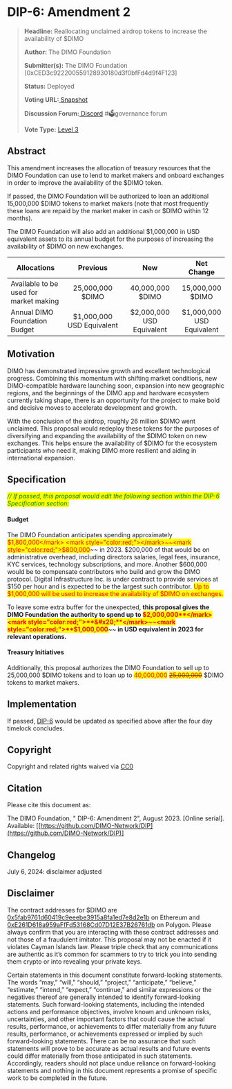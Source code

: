 # DIP-6: Amendment 2

> **Headline:** Reallocating unclaimed airdrop tokens to increase the availability of $DIMO
>
> **Author:** The DIMO Foundation
>
> **Submitter(s):** The DIMO Foundation \[0xCED3c922200559128930180d3f0bfFd4d9f4F123]
>
> **Status:** Deployed
>
> **Voting URL:**[ ](https://snapshot.org/#/dimo.eth/proposal/0x74f67d2da46e74e190063932f7b6a27fdafc7fa368ee5a275335db3a9e666499)[Snapshot](https://snapshot.org/#/dimo.eth/proposal/0xa9e9c01c66c776e53b06b384782e6302de29201b14a050cb6be2f511143d4ba5)
>
> **Discussion Forum:**[ Discord](https://chat.dimo.zone/) #🗳️governance forum
>
> **Vote Type:** [Level 3](https://docs.dimo.zone/governance/dip1#voting-protocol)​

## Abstract

This amendment increases the allocation of treasury resources that the DIMO Foundation can use to lend to market makers and onboard exchanges in order to improve the availability of the $DIMO token.

If passed, the DIMO Foundation will be authorized to loan an additional 15,000,000 $DIMO tokens to market makers (note that most frequently these loans are repaid by the market maker in cash or $DIMO within 12 months).&#x20;

The DIMO Foundation will also add an additional $1,000,000 in USD equivalent assets to its annual budget for the purposes of increasing the availability of $DIMO on new exchanges.

<table><thead><tr><th width="189"> Allocations</th><th width="192" align="center">Previous</th><th width="180" align="center">New</th><th align="center">Net Change</th></tr></thead><tbody><tr><td>Available to be used for market making</td><td align="center">25,000,000 $DIMO</td><td align="center">40,000,000 $DIMO</td><td align="center">15,000,000 $DIMO</td></tr><tr><td>Annual DIMO Foundation Budget</td><td align="center">$1,000,000 USD Equivalent</td><td align="center">$2,000,000 USD Equivalent</td><td align="center">$1,000,000 USD Equivalent</td></tr></tbody></table>

## Motivation

DIMO has demonstrated impressive growth and excellent technological progress. Combining this momentum with shifting market conditions, new DIMO-compatible hardware launching soon, expansion into new geographic regions, and the beginnings of the DIMO app and hardware ecosystem currently taking shape, there is an opportunity for the project to make bold and decisive moves to accelerate development and growth.

With the conclusion of the airdrop, roughly 26 million $DIMO went unclaimed. This proposal would redeploy these tokens for the purposes of diversifying and expanding the availability of the $DIMO token on new exchanges.  This helps ensure the availability of $DIMO for the ecosystem participants who need it, making DIMO more resilient and aiding in international expansion.

## Specification

_<mark style="color:green;">// If passed, this proposal would edit the following section within the DIP-6 Specification section:</mark>_&#x20;

#### **Budget**

The DIMO Foundation anticipates spending approximately <mark style="color:red;">$1,800,000</mark> <mark style="color:red;"></mark>~~<mark style="color:red;">$800,000</mark>~~ in 2023. $200,000 of that would be on administrative overhead, including directors salaries, legal fees, insurance, KYC services, technology subscriptions, and more. Another $600,000 would be to compensate contributors who build and grow the DIMO protocol. Digital Infrastructure Inc. is under contract to provide services at $150 per hour and is expected to be the largest such contributor. <mark style="color:red;">Up to $1,000,000 will be used to increase the availability of $DIMO on exchanges.</mark>

To leave some extra buffer for the unexpected, **this proposal gives the DIMO Foundation the authority to spend up to&#x20;**<mark style="color:red;">**$2,000,000**</mark><mark style="color:red;">**&#x20;**</mark>~~<mark style="color:red;">**$1,000,000**</mark>~~**&#x20;in USD equivalent in 2023 for relevant operations.**

#### Treasury Initiatives

Additionally, this proposal authorizes the DIMO Foundation to sell up to 25,000,000 $DIMO tokens and to loan up to <mark style="color:red;">40,000,000</mark> <mark style="color:red;"></mark>~~<mark style="color:red;">25,000,000</mark>~~ $DIMO tokens to market makers.

## Implementation

If passed, [DIP-6](../improvement-proposals/dip6.md) would be updated as specified above after the four day timelock concludes.

## **Copyright**

Copyright and related rights waived via [CC0](https://creativecommons.org/publicdomain/zero/1.0)

## Citation

Please cite this document as:

The DIMO Foundation, " DIP-6: Amendment 2", August 2023. \[Online serial]. Available: \[[https://github.com/DIMO-Network/DIP](https://github.com/DIMO-Network/DIP)]

## Changelog

July 6, 2024: disclaimer adjusted

## Disclaimer <a href="#disclaimer" id="disclaimer"></a>

The contract addresses for $DIMO are [0x5fab9761d60419c9eeebe3915a8fa1ed7e8d2e1b](https://etherscan.io/token/0x5fab9761d60419c9eeebe3915a8fa1ed7e8d2e1b) on Ethereum and [0xE261D618a959aFfFd53168Cd07D12E37B26761db](https://polygonscan.com/token/0xE261D618a959aFfFd53168Cd07D12E37B26761db) on Polygon. Please always confirm that you are interacting with these contract addresses and not those of a fraudulent imitator. This proposal may not be enacted if it violates Cayman Islands law. Please triple check that any communications are authentic as it’s common for scammers to try to trick you into sending them crypto or into revealing your private keys.

Certain statements in this document constitute forward-looking statements. The words “may,” “will,” “should,” “project,” “anticipate,” “believe,” “estimate,” “intend,” “expect,” “continue,” and similar expressions or the negatives thereof are generally intended to identify forward-looking statements. Such forward-looking statements, including the intended actions and performance objectives, involve known and unknown risks, uncertainties, and other important factors that could cause the actual results, performance, or achievements to differ materially from any future results, performance, or achievements expressed or implied by such forward-looking statements. There can be no assurance that such statements will prove to be accurate as actual results and future events could differ materially from those anticipated in such statements. Accordingly, readers should not place undue reliance on forward-looking statements and nothing in this document represents a promise of specific work to be completed in the future.

